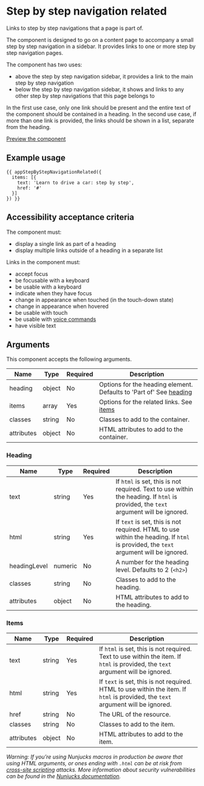 # Step by step navigation related

Links to step by step navigations that a page is part of.

The component is designed to go on a content page to accompany a small step by step navigation in a sidebar. It provides links to one or more step by step navigation pages.

The component has two uses:

- above the step by step navigation sidebar, it provides a link to the main step by step navigation
- below the step by step navigation sidebar, it shows and links to any other step by step navigations that this page belongs to

In the first use case, only one link should be present and the entire text of the component should be contained in a heading. In the second use case, if more than one link is provided, the links should be shown in a list, separate from the heading.

[Preview the component](https://govuk-publishing-frontend.herokuapp.com/components/step-by-step-navigation-related/)

## Example usage

```
{{ appStepByStepNavigationRelated({
  items: [{
    text: 'Learn to drive a car: step by step',
    href: '#'
  }]
}) }}
```

## Accessibility acceptance criteria

The component must:

- display a single link as part of a heading
- display multiple links outside of a heading in a separate list

Links in the component must:

- accept focus
- be focusable with a keyboard
- be usable with a keyboard
- indicate when they have focus
- change in appearance when touched (in the touch-down state)
- change in appearance when hovered
- be usable with touch
- be usable with [voice commands](https://www.w3.org/WAI/perspectives/voice.html)
- have visible text

## Arguments

This component accepts the following arguments.

|Name|Type|Required|Description|
|---|---|---|---|
|heading|object|No|Options for the heading element. Defaults to 'Part of' See [heading](#heading)|
|items|array|Yes|Options for the related links. See [items](#items)|
|classes|string|No|Classes to add to the container.|
|attributes|object|No|HTML attributes to add to the container.|

### Heading

|Name|Type|Required|Description|
|---|---|---|---|
|text|string|Yes|If `html` is set, this is not required. Text to use within the heading. If `html` is provided, the `text` argument will be ignored.|
|html|string|Yes|If `text` is set, this is not required. HTML to use within the heading. If `html` is provided, the `text` argument will be ignored.|
|headingLevel|numeric|No|A number for the heading level. Defaults to 2 (`<h2>`)|
|classes|string|No|Classes to add to the heading.|
|attributes|object|No|HTML attributes to add to the heading.|

### Items

|Name|Type|Required|Description|
|---|---|---|---|
|text|string|Yes|If `html` is set, this is not required. Text to use within the item. If `html` is provided, the `text` argument will be ignored.|
|html|string|Yes|If `text` is set, this is not required. HTML to use within the item. If `html` is provided, the `text` argument will be ignored.|
|href|string|No|The URL of the resource.|
|classes|string|No|Classes to add to the item.|
|attributes|object|No|HTML attributes to add to the item.|

*Warning: If you’re using Nunjucks macros in production be aware that using HTML arguments, or ones ending with `.html` can be at risk from [cross-site scripting](https://en.wikipedia.org/wiki/Cross-site_scripting) attacks. More information about security vulnerabilities can be found in the [Nunjucks documentation](https://mozilla.github.io/nunjucks/api.html#user-defined-templates-warning).*
